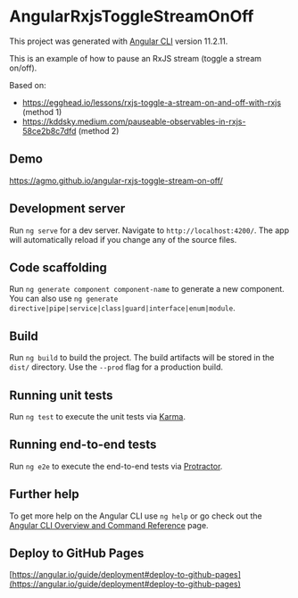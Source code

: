 # AngularRxjsToggleStreamOnOff

This project was generated with [Angular CLI](https://github.com/angular/angular-cli) version 11.2.11. 

This is an example of how to pause an RxJS stream (toggle a stream on/off).

Based on: 

- https://egghead.io/lessons/rxjs-toggle-a-stream-on-and-off-with-rxjs (method 1)
- https://kddsky.medium.com/pauseable-observables-in-rxjs-58ce2b8c7dfd (method 2)

## Demo

https://agmo.github.io/angular-rxjs-toggle-stream-on-off/

## Development server

Run `ng serve` for a dev server. Navigate to `http://localhost:4200/`. The app will automatically reload if you change any of the source files.

## Code scaffolding

Run `ng generate component component-name` to generate a new component. You can also use `ng generate directive|pipe|service|class|guard|interface|enum|module`.

## Build

Run `ng build` to build the project. The build artifacts will be stored in the `dist/` directory. Use the `--prod` flag for a production build.

## Running unit tests

Run `ng test` to execute the unit tests via [Karma](https://karma-runner.github.io).

## Running end-to-end tests

Run `ng e2e` to execute the end-to-end tests via [Protractor](http://www.protractortest.org/).

## Further help

To get more help on the Angular CLI use `ng help` or go check out the [Angular CLI Overview and Command Reference](https://angular.io/cli) page.

## Deploy to GitHub Pages

[https://angular.io/guide/deployment#deploy-to-github-pages](https://angular.io/guide/deployment#deploy-to-github-pages)
